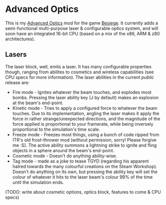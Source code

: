 # Advanced Optics
This is my [Advanced Optics](http://forum.spiderlinggames.co.uk/forum/main-forum/besiege-early-access/modding/41108-advanced-lasers-v0-2-v0-27-id-778-779) mod for the game [Besiege](http://www.besiege.spiderlinggames.co.uk/).
It currently adds a semi-functional multi-purpose laser & configurable optics system, and will soon have an integrated 16-bit CPU (based on a mix of the x86, ARM & z80 architectures).

## Lasers
The laser block, well, emits a laser. It has many configurable properties though, ranging from abilites to cosmetics and wireless capabilities (see CPU specs for more information).
The laser abilities in the current *public* release are:
* Fire mode - Ignites whatever the beam touches, and explodes most bombs. Pressing the laser ability key (J by default) makes an explosion at the beam's end-point.
* Kinetic mode - Tries to apply a configured force to whatever the beam touches. Due to its implementation, angling the laser makes it apply the force in rather strange/unexpected directions, and the magnitude of the force applied is proportional to your framerate, while being inversely proportional to the simulation's time scale.
* Freeze mode - Freezes most things, using a bunch of code ripped from ITR's old frost-thrower mod (without permission, sorry! Please forgive me :S). The active ability summons a lightning strike to ignite and fling objects in a sphere around the beam's end-point.
* Cosmetic mode - Doesn't do anything ability-wise.
* Tag mode - made as a joke to tease TGYD (regarding his apparent hatred towards the many colourful creations on the Steam Workshop). Doesn't do anything on its own, but pressing the ability key will set the colour of whatever it hits to the laser beam's colour 99% of the time until the simulation ends.

(TODO: write about cosmetic options, optics block, features to come & CPU specs)
